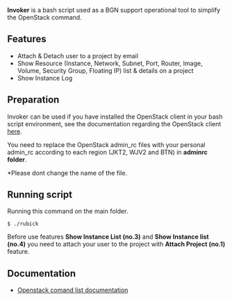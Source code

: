**Invoker** is a bash script used as a BGN support operational tool to simplify the OpenStack command.

## Features
 - Attach & Detach user to a project by email
 - Show Resource (Instance, Network, Subnet, Port, Router, Image, Volume, Security Group, Floating IP) list & details on a project
 - Show Instance Log

## Preparation
Invoker can be used if you have installed the OpenStack client in your bash script environment, see the documentation regarding the OpenStack client [here](https://wiki.openstack.org/wiki/OpenStackClients).

You need to replace the OpenStack admin_rc files with your personal admin_rc according to each region (JKT2, WJV2 and BTN) in **adminrc folder**.

*Please dont change the name of the file.

## Running script
Running this command on the main folder.

    $ ./rubick

Before use features **Show Instance List (no.3)** and **Show Instance list (no.4)** you need to attach your user to the project with **Attach Project (no.1)** feature.

## Documentation

 - [Openstack comand list documentation](https://docs.openstack.org/python-openstackclient/pike/cli/command-list.html)
